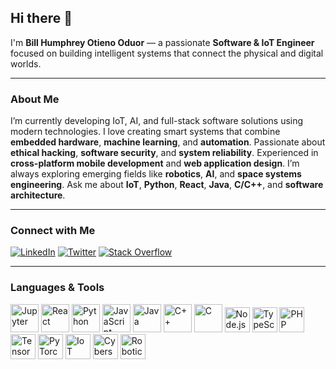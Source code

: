 
## Hi there 👋

I'm **Bill Humphrey Otieno Oduor** — a passionate **Software & IoT Engineer** focused on building intelligent systems that connect the physical and digital worlds.

---

###  **About Me**

I’m currently developing IoT, AI, and full-stack software solutions using modern technologies.
I love creating smart systems that combine **embedded hardware**, **machine learning**, and **automation**.
Passionate about **ethical hacking**, **software security**, and **system reliability**.
Experienced in **cross-platform mobile development** and **web application design**.
I’m always exploring emerging fields like **robotics**, **AI**, and **space systems engineering**.
Ask me about **IoT**, **Python**, **React**, **Java**, **C/C++**, and **software architecture**.

---

###  **Connect with Me**

[![LinkedIn](https://img.shields.io/badge/LinkedIn-0077B5?style=flat\&logo=linkedin\&logoColor=white)](https://linkedin.com/)
[![Twitter](https://img.shields.io/badge/X_\(Twitter\)-000000?style=flat\&logo=x\&logoColor=white)](https://twitter.com/)
[![Stack Overflow](https://img.shields.io/badge/Stack_Overflow-FE7A16?style=flat\&logo=stack-overflow\&logoColor=white)](https://stackoverflow.com/)

---

###  **Languages & Tools**

<div align="left">

  <!-- Most Used -->

  <img src="https://cdn.jsdelivr.net/gh/devicons/devicon/icons/jupyter/jupyter-original.svg" height="45" alt="Jupyter" title="Jupyter Notebook (Most Used)" />
  <img src="https://cdn.jsdelivr.net/gh/devicons/devicon/icons/react/react-original.svg" height="45" alt="React" title="React (Most Used)" />
  <img src="https://cdn.jsdelivr.net/gh/devicons/devicon/icons/python/python-original.svg" height="45" alt="Python" title="Python (Most Used)" />
  <img src="https://cdn.jsdelivr.net/gh/devicons/devicon/icons/javascript/javascript-original.svg" height="45" alt="JavaScript" title="JavaScript (Most Used)" />
  <img src="https://cdn.jsdelivr.net/gh/devicons/devicon/icons/java/java-original.svg" height="45" alt="Java" title="Java (Most Used)" />
  <img src="https://cdn.jsdelivr.net/gh/devicons/devicon/icons/cplusplus/cplusplus-original.svg" height="45" alt="C++" title="C++ (Most Used)" />
  <img src="https://cdn.jsdelivr.net/gh/devicons/devicon/icons/c/c-original.svg" height="45" alt="C" title="C (Most Used)" />

  <!-- Supporting Tools -->

  <img src="https://cdn.jsdelivr.net/gh/devicons/devicon/icons/nodejs/nodejs-original.svg" height="40" alt="Node.js" title="Node.js" />
  <img src="https://cdn.jsdelivr.net/gh/devicons/devicon/icons/typescript/typescript-original.svg" height="40" alt="TypeScript" title="TypeScript" />
  <img src="https://cdn.jsdelivr.net/gh/devicons/devicon/icons/php/php-original.svg" height="40" alt="PHP" title="PHP" />
  <img src="https://cdn.jsdelivr.net/gh/devicons/devicon/icons/tensorflow/tensorflow-original.svg" height="40" alt="TensorFlow" title="TensorFlow" />
  <img src="https://cdn.jsdelivr.net/gh/devicons/devicon/icons/pytorch/pytorch-original.svg" height="40" alt="PyTorch" title="PyTorch" />
  <img src="https://img.icons8.com/ios-filled/50/000000/internet-of-things.png" height="40" alt="IoT" title="Internet of Things" />
  <img src="https://img.icons8.com/ios-filled/50/000000/security-shield-green.png" height="40" alt="Cybersecurity" title="Cybersecurity" />
  <img src="https://img.icons8.com/ios-filled/50/000000/robot-2.png" height="40" alt="Robotics" title="Robotics" />

</div>

